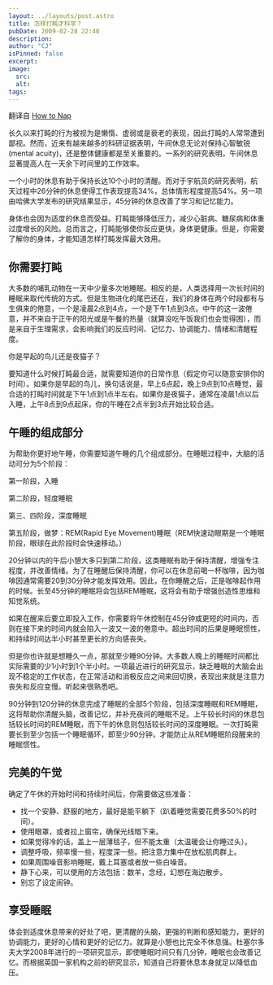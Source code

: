 ```yaml
---
layout: ../layouts/post.astro
title: 怎样打盹才科学？
pubDate: 2009-02-28 22:48
description: 
author: "CJ"
isPinned: false
excerpt: 
image:
  src:
  alt:
tags: 
---
```

翻译自 <a href="http://www.boston.com/bostonglobe/ideas/naps/">How to Nap</a>

长久以来打盹的行为被视为是懒惰、虚弱或是衰老的表现，因此打盹的人常常遭到鄙视。然而，近来有越来越多的科研证据表明，午间休息无论对保持心智敏锐(mental acuity)，还是整体健康都是至关重要的。一系列的研究表明，午间休息显著提高人在一天余下时间里的工作效率。

一个小时的休息有助于保持长达10个小时的清醒。而对于宇航员的研究表明，航天过程中26分钟的休息使得工作表现提高34%，总体情形程度提高54%。另一项由哈佛大学发布的研究结果显示，45分钟的休息改善了学习和记忆能力。

身体也会因为适度的休息而受益。打盹能够降低压力，减少心脏病、糖尿病和体重过度增长的风险。总而言之，打盹能够使你反应更快，身体更健康。但是，你需要了解你的身体，才能知道怎样打盹发挥最大效用。
<h2>你需要打盹</h2>
大多数的哺乳动物在一天中少量多次地睡眠。相反的是，人类选择用一次长时间的睡眠来取代传统的方式。但是生物进化的尾巴还在，我们的身体在两个时段都有与生俱来的倦意，一个是凌晨2点到4点，一个是下午1点到3点。中午的这一波倦意，并不来自于正午的阳光或是午餐的热量（就算没吃午饭我们也会觉得困），而是来自于生理需求，会影响我们的反应时间、记忆力、协调能力、情绪和清醒程度。

你是早起的鸟儿还是夜猫子？

要知道什么时候打盹最合适，就需要知道你的日常作息（假定你可以随意安排你的时间）。如果你是早起的鸟儿，换句话说是，早上6点起，晚上9点到10点睡觉，最合适的打盹时间就是下午1点到1点半左右。如果你是夜猫子，通常在凌晨1点以后入睡，上午8点到9点起床，你的午睡在2点半到3点开始比较合适。
<h2>午睡的组成部分</h2>
为帮助你更好地午睡，你需要知道午睡的几个组成部分。在睡眠过程中，大脑的活动可分为5个阶段：

第一阶段，入睡

第二阶段，轻度睡眠

第三、四阶段，深度睡眠

第五阶段，做梦：REM(Rapid Eye Movement)睡眠（REM快速动眼期是一个睡眠阶段，眼球在此阶段时会快速移动。）

20分钟以内的午后小憩大多只到第二阶段，这类睡眠有助于保持清醒，增强专注程度，并改善情绪。为了在睡醒后保持清醒，你可以在休息前喝一杯咖啡，因为咖啡因通常需要20到30分钟才能发挥效用。因此，在你睡醒之后，正是咖啡起作用的时候。长至45分钟的睡眠将会包括REM睡眠，这将会有助于增强创造性思维和知觉系统。

如果在醒来后要立即投入工作，你需要将午休控制在45分钟或更短的时间内，否则在接下来的时间内就会陷入一波又一波的倦意中。超出时间的后果是睡眠惯性，和持续时间达半小时甚至更长的方向感丧失。

但是你也许就是想睡久一点，那就至少睡90分钟。大多数人晚上的睡眠时间都比实际需要的少1小时到1个半小时。一项最近进行的研究显示，缺乏睡眠的大脑会出现不稳定的工作状态，在正常活动和消极反应之间来回切换，表现出来就是注意力丧失和反应变慢。听起来很熟悉吧。

90分钟到120分钟的休息完成了睡眠的全部5个阶段，包括深度睡眠和REM睡眠，这将帮助你清醒头脑，改善记忆，并补充夜间的睡眠不足。上午较长时间的休息包括较长时间的REM睡眠，而下午的休息则包括较长时间的深度睡眠。一次打盹需要长到至少包括一个睡眠循环，即至少90分钟，才能防止从REM睡眠阶段醒来的睡眠惯性。
<h2>完美的午觉</h2>
确定了午休的开始时间和持续时间后，你需要做这些准备：
<ul>
	<li>找一个安静、舒服的地方，最好是能平躺下（趴着睡觉需要花费多50%的时间）。</li>
	<li>使用眼罩，或者拉上窗帘，确保光线暗下来。</li>
	<li>如果觉得冷的话，盖上一层薄毯子，但不能太重（太温暖会让你睡过头）。</li>
	<li>调整呼吸，频率慢一些，程度深一些。把注意力集中在放松肌肉群上。</li>
	<li>如果周围噪音影响睡眠，戴上耳塞或者放一些白噪音。</li>
	<li>静下心来，可以使用的方法包括：数羊，念经，幻想在海边散步。</li>
	<li>别忘了设定闹钟。</li>
</ul>
<h2>享受睡眠</h2>
体会到适度休息带来的好处了吧，更清醒的头脑，更强的判断和感知能力，更好的协调能力，更好的心情和更好的记忆力。就算是小憩也比完全不休息强。杜塞尔多夫大学2008年进行的一项研究显示，即使睡眠时间只有几分钟，睡眠也会改善记忆。而根据英国一家机构之前的研究显示，知道自己将要休息本身就足以降低血压。
